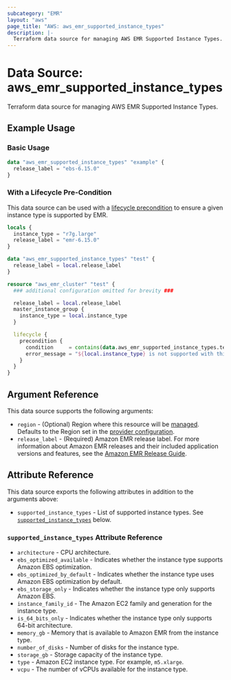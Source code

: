 ```yaml
---
subcategory: "EMR"
layout: "aws"
page_title: "AWS: aws_emr_supported_instance_types"
description: |-
  Terraform data source for managing AWS EMR Supported Instance Types.
---
```


# Data Source: aws_emr_supported_instance_types

Terraform data source for managing AWS EMR Supported Instance Types.

## Example Usage

### Basic Usage

```terraform
data "aws_emr_supported_instance_types" "example" {
  release_label = "ebs-6.15.0"
}
```

### With a Lifecycle Pre-Condition

This data source can be used with a [lifecycle precondition](https://developer.hashicorp.com/terraform/language/meta-arguments/lifecycle#custom-condition-checks) to ensure a given instance type is supported by EMR.

```terraform
locals {
  instance_type = "r7g.large"
  release_label = "emr-6.15.0"
}

data "aws_emr_supported_instance_types" "test" {
  release_label = local.release_label
}

resource "aws_emr_cluster" "test" {
  ### additional configuration omitted for brevity ###

  release_label = local.release_label
  master_instance_group {
    instance_type = local.instance_type
  }

  lifecycle {
    precondition {
      condition     = contains(data.aws_emr_supported_instance_types.test.supported_instance_types[*].type, local.instance_type)
      error_message = "${local.instance_type} is not supported with this EMR release label!"
    }
  }
}
```

## Argument Reference

This data source supports the following arguments:

* `region` - (Optional) Region where this resource will be [managed](https://docs.aws.amazon.com/general/latest/gr/rande.html#regional-endpoints). Defaults to the Region set in the [provider configuration](https://registry.terraform.io/providers/hashicorp/aws/latest/docs#aws-configuration-reference).
* `release_label` - (Required) Amazon EMR release label. For more information about Amazon EMR releases and their included application versions and features, see the [Amazon EMR Release Guide](https://docs.aws.amazon.com/emr/latest/ReleaseGuide/emr-release-components.html).

## Attribute Reference

This data source exports the following attributes in addition to the arguments above:

* `supported_instance_types` - List of supported instance types. See [`supported_instance_types`](#supported_instance_types-attribute-reference) below.

### `supported_instance_types` Attribute Reference

* `architecture` - CPU architecture.
* `ebs_optimized_available` - Indicates whether the instance type supports Amazon EBS optimization.
* `ebs_optimized_by_default` - Indicates whether the instance type uses Amazon EBS optimization by default.
* `ebs_storage_only` - Indicates whether the instance type only supports Amazon EBS.
* `instance_family_id` - The Amazon EC2 family and generation for the instance type.
* `is_64_bits_only` - Indicates whether the instance type only supports 64-bit architecture.
* `memory_gb` - Memory that is available to Amazon EMR from the instance type.
* `number_of_disks` - Number of disks for the instance type.
* `storage_gb` - Storage capacity of the instance type.
* `type` - Amazon EC2 instance type. For example, `m5.xlarge`.
* `vcpu` - The number of vCPUs available for the instance type.
